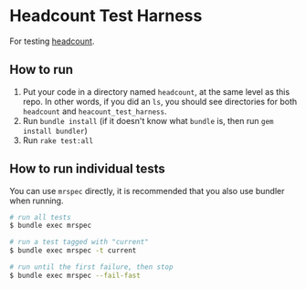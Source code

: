 Headcount Test Harness
======================

For testing [headcount](https://github.com/turingschool-examples/headcount).


How to run
----------

1. Put your code in a directory named `headcount`, at the same level as this repo.
   In other words, if you did an `ls`, you should see directories for both
  `headcount` and `heacount_test_harness`.
2. Run `bundle install` (if it doesn't know what `bundle` is, then run `gem install bundler`)
3. Run `rake test:all`

How to run individual tests
---------------------------

You can use `mrspec` directly, it is recommended that you also use bundler when running.

```sh
# run all tests
$ bundle exec mrspec

# run a test tagged with "current"
$ bundle exec mrspec -t current

# run until the first failure, then stop
$ bundle exec mrspec --fail-fast
```
